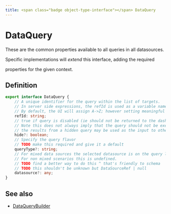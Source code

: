 ```yaml
---
title: <span class="badge object-type-interface"></span> DataQuery
---
```

# <span class="badge object-type-interface"></span> DataQuery

These are the common properties available to all queries in all datasources.

Specific implementations will *extend* this interface, adding the required

properties for the given context.

## Definition

```typescript
export interface DataQuery {
	// A unique identifier for the query within the list of targets.
	// In server side expressions, the refId is used as a variable name to identify results.
	// By default, the UI will assign A->Z; however setting meaningful names may be useful.
	refId: string;
	// true if query is disabled (ie should not be returned to the dashboard)
	// Note this does not always imply that the query should not be executed since
	// the results from a hidden query may be used as the input to other queries (SSE etc)
	hide?: boolean;
	// Specify the query flavor
	// TODO make this required and give it a default
	queryType?: string;
	// For mixed data sources the selected datasource is on the query level.
	// For non mixed scenarios this is undefined.
	// TODO find a better way to do this ^ that's friendly to schema
	// TODO this shouldn't be unknown but DataSourceRef | null
	datasource?: any;
}

```
## See also

 * <span class="badge builder"></span> [DataQueryBuilder](./builder-DataQueryBuilder.md)
